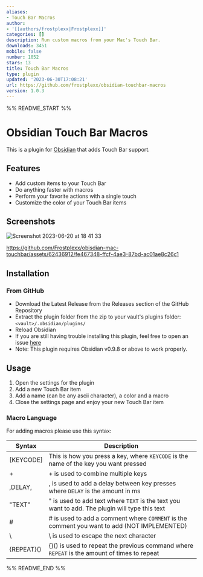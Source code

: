 ```yaml
---
aliases:
- Touch Bar Macros
author:
- '[[authors/frostplexx|Frostplexx]]'
categories: []
description: Run custom macros from your Mac's Touch Bar.
downloads: 3451
mobile: false
number: 1052
stars: 13
title: Touch Bar Macros
type: plugin
updated: '2023-06-30T17:08:21'
url: https://github.com/frostplexx/obsidian-touchbar-macros
version: 1.0.3
---
```


%% README_START %%

# Obsidian Touch Bar Macros
This is a plugin for [Obsidian](https://obsidian.md/) that adds Touch Bar support.

## Features

- Add custom items to your Touch Bar
- Do anything faster with macros
- Perform your favorite actions with a single touch
- Customize the color of your Touch Bar items

## Screenshots

![Screenshot 2023-06-20 at 18 41 33](https://github.com/Frostplexx/obisdian-mac-touchbar/assets/62436912/59981b82-ff03-4bea-a763-1c69b8b48880)



https://github.com/Frostplexx/obisdian-mac-touchbar/assets/62436912/fe467348-ffcf-4ae3-87bd-ac01ae8c26c1




## Installation

### From GitHub

- Download the Latest Release from the Releases section of the GitHub Repository
- Extract the plugin folder from the zip to your vault's plugins folder: `<vault>/.obsidian/plugins/`
- Reload Obsidian
- If you are still having trouble installing this plugin, feel free to open an issue [here](https://github.com/Frostplexx/obisdian-mac-touchbar/issues)
- Note: This plugin requires Obsidian v0.9.8 or above to work properly.

## Usage

1. Open the settings for the plugin
2. Add a new Touch Bar item
3. Add a name (can be any ascii character), a color and a macro
4. Close the settings page and enjoy your new Touch Bar item

### Macro Language

For adding macros please use this syntax:

| Syntax     | Description                                                                                    |
|------------|------------------------------------------------------------------------------------------------|
| [KEYCODE]  | This is how you press a key, where `KEYCODE` is the name of the key you want pressed           |
| +          | + is used to combine multiple keys                                                             |
| ,DELAY,    | , is used to add a delay between key presses where `DELAY` is the amount in ms                 |
| "TEXT"     | " is used to add text where `TEXT` is the text you want to add. The plugin will type this text |
| #          | # is used to add a comment where `COMMENT` is the comment you want to add  (NOT IMPLEMENTED)   |
| \          | \ is used to escape the next character                                                         |
| {REPEAT}() | {}() is used to repeat the previous command where `REPEAT` is the amount of times to repeat    |


%% README_END %%
